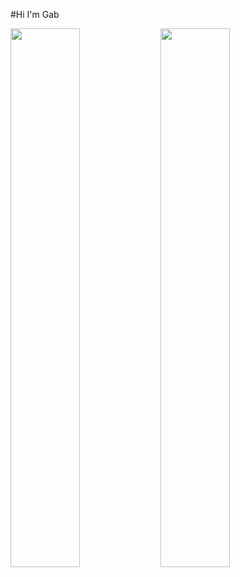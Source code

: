 #Hi I'm Gab

<img align="left" width="47%" src="https://github-readme-stats.vercel.app/api?username=GA-Manimtim&show_icons=true&theme=radical" />

<img align="left" width="47%" src="https://github-readme-stats.vercel.app/api/top-langs/?username=GA-Manimtim&layout=compact" />

